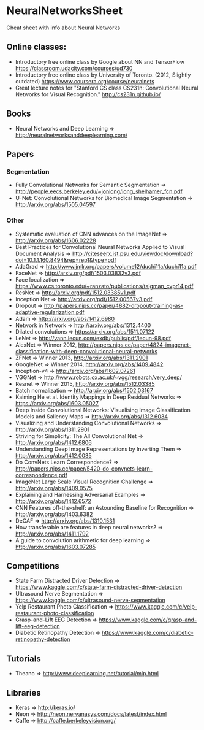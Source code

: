 # NeuralNetworksSheet
Cheat sheet with info about Neural Networks

## Online classes:
 * Introductory free online class by Google about NN and TensorFlow https://classroom.udacity.com/courses/ud730
 * Introductory free online class by University of Toronto. (2012, Slightly  outdated) https://www.coursera.org/course/neuralnets
 * Great lecture notes for "Stanford CS class CS231n: Convolutional Neural Networks for Visual Recognition." http://cs231n.github.io/ 
 
## Books
 * Neural Networks and Deep Learning => http://neuralnetworksanddeeplearning.com/
 

## Papers
### Segmentation
 * Fully Convolutional Networks for Semantic Segmentation => http://people.eecs.berkeley.edu/~jonlong/long_shelhamer_fcn.pdf
 * U-Net: Convolutional Networks for Biomedical Image Segmentation => http://arxiv.org/abs/1505.04597

### Other
 * Systematic evaluation of CNN advances on the ImageNet => http://arxiv.org/abs/1606.02228
 * Best Practices for Convolutional Neural Networks Applied to Visual Document Analysis => http://citeseerx.ist.psu.edu/viewdoc/download?doi=10.1.1.160.8494&rep=rep1&type=pdf
 * AdaGrad => http://www.jmlr.org/papers/volume12/duchi11a/duchi11a.pdf
 * FaceNet => http://arxiv.org/pdf/1503.03832v3.pdf
 * Face localization => https://www.cs.toronto.edu/~ranzato/publications/taigman_cvpr14.pdf
 * ResNet => http://arxiv.org/pdf/1512.03385v1.pdf
 * Inception Net => http://arxiv.org/pdf/1512.00567v3.pdf
 * Dropout => http://papers.nips.cc/paper/4882-dropout-training-as-adaptive-regularization.pdf
 * Adam => http://arxiv.org/abs/1412.6980
 * Network in Network => http://arxiv.org/abs/1312.4400 
 * Dilated convolutions => https://arxiv.org/abs/1511.07122
 * LeNet => http://yann.lecun.com/exdb/publis/pdf/lecun-98.pdf
 * AlexNet => Winner 2012, http://papers.nips.cc/paper/4824-imagenet-classification-with-deep-convolutional-neural-networks
 * ZFNet => Winner 2013, http://arxiv.org/abs/1311.2901
 * GoogleNet => Winner 2014, http://arxiv.org/abs/1409.4842
 * Inception-v4 => http://arxiv.org/abs/1602.07261
 * VGGNet => http://www.robots.ox.ac.uk/~vgg/research/very_deep/
 * Resnet => Winner 2015, http://arxiv.org/abs/1512.03385
 * Batch  normalization => http://arxiv.org/abs/1502.03167
 * Kaiming He et al. Identity Mappings in Deep Residual Networks => https://arxiv.org/abs/1603.05027
 * Deep Inside Convolutional Networks: Visualising Image Classification Models and Saliency Maps => http://arxiv.org/abs/1312.6034
 * Visualizing and Understanding Convolutional Networks => http://arxiv.org/abs/1311.2901
 * Striving for Simplicity: The All Convolutional Net => http://arxiv.org/abs/1412.6806
 * Understanding Deep Image Representations by Inverting Them => http://arxiv.org/abs/1412.0035
 * Do ConvNets Learn Correspondence? => http://papers.nips.cc/paper/5420-do-convnets-learn-correspondence.pdf
 * ImageNet Large Scale Visual Recognition Challenge => http://arxiv.org/abs/1409.0575
 * Explaining and Harnessing Adversarial Examples => http://arxiv.org/abs/1412.6572
 * CNN Features off-the-shelf: an Astounding Baseline for Recognition => http://arxiv.org/abs/1403.6382
 * DeCAF => http://arxiv.org/abs/1310.1531
 * How transferable are features in deep neural networks? => http://arxiv.org/abs/1411.1792
 * A guide to convolution arithmetic for deep learning => http://arxiv.org/abs/1603.07285
  
  
## Competitions
 * State Farm Distracted Driver Detection => https://www.kaggle.com/c/state-farm-distracted-driver-detection
 * Ultrasound Nerve Segmentation => https://www.kaggle.com/c/ultrasound-nerve-segmentation
 * Yelp Restaurant Photo Classification => https://www.kaggle.com/c/yelp-restaurant-photo-classification
 * Grasp-and-Lift EEG Detection => https://www.kaggle.com/c/grasp-and-lift-eeg-detection
 * Diabetic Retinopathy Detection => https://www.kaggle.com/c/diabetic-retinopathy-detection
  
 
## Tutorials
 * Theano => http://www.deeplearning.net/tutorial/mlp.html
  
 
## Libraries
 * Keras => http://keras.io/
 * Neon => http://neon.nervanasys.com/docs/latest/index.html
 * Caffe => http://caffe.berkeleyvision.org/

